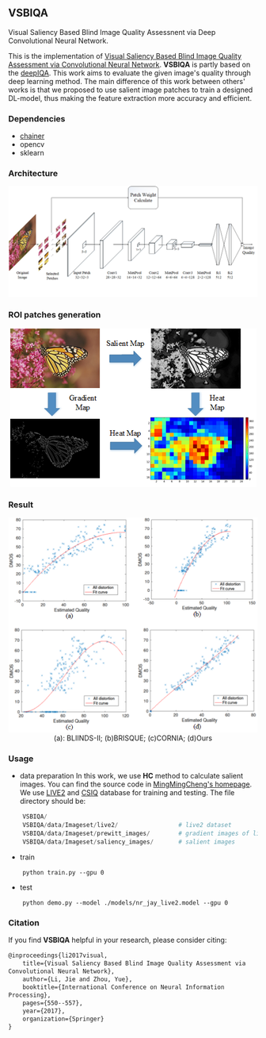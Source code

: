 ## VSBIQA
Visual Saliency Based Blind Image Quality Assessnent via Deep Convolutional Neural Network.

This is the implementation of [Visual Saliency Based Blind Image Quality Assessment via Convolutional Neural Network](https://link.springer.com/chapter/10.1007/978-3-319-70136-3_58).
 **VSBIQA** is partly based on the [deepIQA](https://github.com/dmaniry/deepIQA). This work aims to evaluate the given image's quality through deep learning method. The main difference of this work between others' works is that we proposed to use salient image patches to train a designed DL-model, thus making the feature extraction more accuracy and efficient.

### Dependencies
- [chainer](https://chainer.org/)
- opencv
- sklearn
 
### Architecture  
<div align="center">
	<img src="./img/architecture.png"/>
</div>

### ROI patches generation  
<div align="center">
	<img src="./img/heatmap.png"/>
</div>

### Result  
<div align="center">
	<img src="./img/curve.png"/>
</div>

<div align="center">
	(a): BLIINDS-II; (b)BRISQUE; (c)CORNIA; (d)Ours 
</div>

### Usage 
- data preparation
In this work, we use **HC** method to calculate salient images. You can find the source code in [MingMingCheng's homepage](http://mmcheng.net/zh/SalObj/).
We use [LIVE2](http://live.ece.utexas.edu/research/quality/subjective.htm) and [CSIQ](http://vision.eng.shizuoka.ac.jp/mod/page/view.php?id=23) database for training and testing. The file directory should be:
	
```python
	VSBIQA/
	VSBIQA/data/Imageset/live2/					# live2 dataset
	VSBIQA/data/Imageset/prewitt_images/		# gradient images of live2
	VSBIQA/data/Imageset/saliency_images/		# salient images
```

- train

```shell
	python train.py --gpu 0
```

- test

```shell
	python demo.py --model ./models/nr_jay_live2.model --gpu 0
```	

### Citation  
If you find **VSBIQA** helpful in your research, please consider citing: 

	@inproceedings{li2017visual,
  		title={Visual Saliency Based Blind Image Quality Assessment via Convolutional Neural Network},
  		author={Li, Jie and Zhou, Yue},
  		booktitle={International Conference on Neural Information Processing},
  		pages={550--557},
 		year={2017},
  		organization={Springer}
	}
